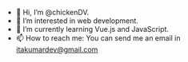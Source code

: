 - 👋 Hi, I’m @chickenDV.
- 👀 I’m interested in web development.
- 🌱 I’m currently learning Vue.js and JavaScript.  
- 📫 How to reach me: You can send me an email in <itakumardev@gmail.com>

<!---
chickenDV/chickenDV is a ✨ special ✨ repository because its `README.md` (this file) appears on your GitHub profile.
You can click the Preview link to take a look at your changes.
--->
